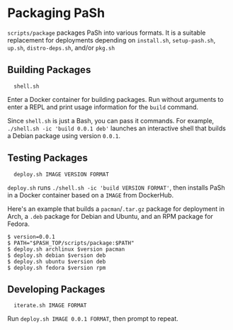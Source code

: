 # Packaging PaSh

`scripts/package` packages PaSh into various formats. It is a suitable
replacement for deployments depending on `install.sh`,
`setup-pash.sh`, `up.sh`, `distro-deps.sh`, and/or `pkg.sh`



## Building Packages

```
  shell.sh
```

Enter a Docker container for building packages. Run without arguments
to enter a REPL and print usage information for the `build` command.

Since `shell.sh` is just a Bash, you can pass it commands.  For
example, `./shell.sh -ic 'build 0.0.1 deb'` launches an interactive
shell that builds a Debian package using version `0.0.1`.


## Testing Packages

```
  deploy.sh IMAGE VERSION FORMAT
```

`deploy.sh` runs `./shell.sh -ic 'build VERSION FORMAT'`, then
installs PaSh in a Docker container based on a `IMAGE` from DockerHub.

Here's an example that builds a `pacman`/`.tar.gz` package for
deployment in Arch, a `.deb` package for Debian and Ubuntu, and an RPM
package for Fedora.

```
$ version=0.0.1
$ PATH="$PASH_TOP/scripts/package:$PATH"
$ deploy.sh archlinux $version pacman
$ deploy.sh debian $version deb
$ deploy.sh ubuntu $version deb
$ deploy.sh fedora $version rpm
```

## Developing Packages

```
  iterate.sh IMAGE FORMAT
```

Run `deploy.sh IMAGE 0.0.1 FORMAT`, then prompt to repeat.
